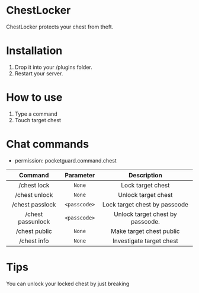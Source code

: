 # ChestLocker

ChestLocker protects your chest from theft.

# Installation
1.  Drop it into your /plugins folder.
2.  Restart your server.

# How to use

1. Type a command
2. Touch target chest


# Chat commands

- permission: pocketguard.command.chest

| Command | Parameter | Description |
| :-----: | :-------: | :---------: |
| /chest lock | `None` | Lock target chest |
| /chest unlock | `None` | Unlock target chest |
| /chest passlock | `<passcode>` | Lock target chest by passcode |
| /chest passunlock | `<passcode>` | Unlock target chest by passcode. |
| /chest public | `None` | Make target chest public |
| /chest info | `None` | Investigate target chest |

# Tips

You can unlock your locked chest by just breaking



